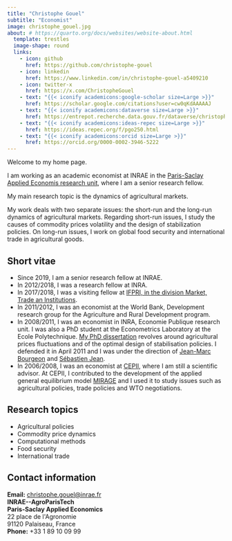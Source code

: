 ```yaml
---
title: "Christophe Gouel"
subtitle: "Economist"
image: christophe_gouel.jpg
about: # https://quarto.org/docs/websites/website-about.html
  template: trestles
  image-shape: round
  links:
    - icon: github
      href: https://github.com/christophe-gouel
    - icon: linkedin
      href: https://www.linkedin.com/in/christophe-gouel-a5409210
    - icon: twitter-x
      href: https://x.com/ChristopheGouel
    - text: "{{< iconify academicons:google-scholar size=Large >}}"
      href: https://scholar.google.com/citations?user=cw0qKdAAAAAJ
    - text: "{{< iconify academicons:dataverse size=Large >}}"
      href: https://entrepot.recherche.data.gouv.fr/dataverse/christophe-gouel
    - text: "{{< iconify academicons:ideas-repec size=Large >}}"
      href: https://ideas.repec.org/f/pgo250.html
    - text: "{{< iconify academicons:orcid size=Large >}}"
      href: https://orcid.org/0000-0002-3946-5222
---
```


Welcome to my home page.

I am working as an academic economist at INRAE in the [Paris-Saclay Applied Economis research unit](https://eng-psae.versailles-saclay.hub.inrae.fr), where I am a senior research fellow.

My main research topic is the dynamics of agricultural markets.

My work deals with two separate issues: the short-run and the long-run dynamics of agricultural markets. Regarding short-run issues, I study the causes of commodity prices volatility and the design of stabilization policies. On long-run issues, I work on global food security and international trade in agricultural goods.

## Short vitae

- Since 2019, I am a senior research fellow at INRAE.
- In 2012/2018, I was a research fellow at INRA.
- In 2017/2018, I was a visiting fellow at [IFPRI, in the division Market, Trade an Institutions](https://www.ifpri.org/division/markets-trade-and-institutions-mtid).
- In 2011/2012, I was an economist at the World Bank, Development research group for the Agriculture and Rural Development program.
- In 2008/2011, I was an economist in INRA, Economie Publique research unit. I was also a PhD student at the Econometrics Laboratory at the Ecole Polytechnique. [My PhD dissertation](https://pastel.archives-ouvertes.fr/pastel-00584922/) revolves around agricultural prices fluctuations and of the optimal design of stabilisation policies. I defended it in April 2011 and I was under the direction of [Jean-Marc Bourgeon](https://sites.google.com/site/jeanmarcbourgeoneconomics/) and [Sébastien Jean](http://sebastien.jean.eco.free.fr/).
- In 2006/2008, I was an economist at [CEPII](https://www.cepii.fr/CEPII/en/welcome.asp), where I am still a scientific advisor. At CEPII, I contributed to the development of the applied general equilibrium model [MIRAGE](https://mirage-model.eu) and I used it to study issues such as agricultural policies, trade policies and WTO negotiations.

## Research topics

- Agricultural policies
- Commodity price dynamics
- Computational methods
- Food security
- International trade

## Contact information

**Email:** <christophe.gouel@inrae.fr>\
**INRAE--AgroParisTech**\
**Paris-Saclay Applied Economics**\
22 place de l\'Agronomie\
91120 Palaiseau, France\
**Phone:** +33 1 89 10 09 99

